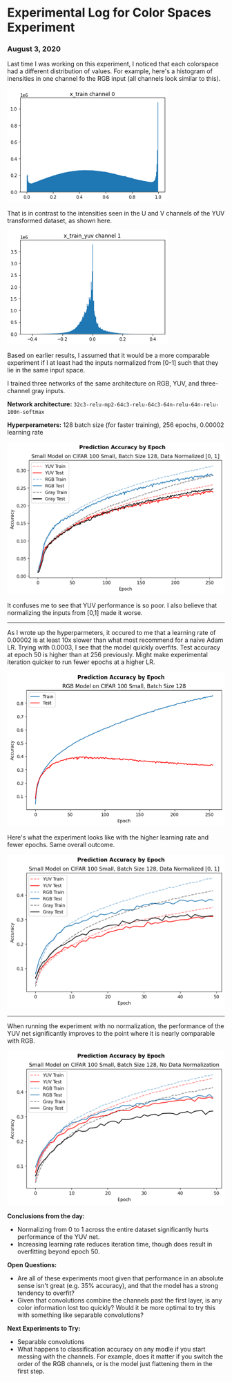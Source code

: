 # Experimental Log for Color Spaces Experiment

### August 3, 2020

Last time I was working on this experiment, I noticed that each colorspace had a different distribution of values. For example, here's a histogram of inensities in one channel fo the RGB input (all channels look similar to this).

![intensity-distribution-rgb-channel-0](intensity-distribution-rgb-channel-0.png)

That is in contrast to the intensities seen in the U and V channels of the YUV transformed dataset, as shown here.

![intensity-distribution-yuv-channel-1](intensity-distribution-yuv-channel-1.png)

Based on earlier results, I assumed that it would be a more comparable experiment if I at least had the inputs normalized from [0-1] such that they lie in the same input space.

I trained three networks of the same architecture on RGB, YUV, and three-channel gray inputs.

**Network architecture:** `32c3-relu-mp2-64c3-relu-64c3-64n-relu-64n-relu-100n-softmax`

**Hyperperameters:** 128 batch size (for faster training), 256 epochs, 0.00002 learning rate

![Results from training experiment](YUV%2C%20RGB%2C%20and%20Gray%20accuracy%20by%20epoch%20-%20256%20epochs%20-%20batch%20128%20-%20all%20data%20normalized.png)

It confuses me to see that YUV performance is so poor. I also believe that normalizing the inputs from [0,1] made it worse.

---

As I wrote up the hyperparmeters, it occured to me that a learning rate of 0.00002 is at least 10x slower than what most recommend for a naive Adam LR. Trying with 0.0003, I see that the model quickly overfits. Test accuracy at epoch 50 is higher than at 256 previously. Might make experimental iteration quicker to run fewer epochs at a higher LR.

![RGB accuracy by epoch - 256 epochs - batch 128 - LR 0.0003](RGB%20accuracy%20by%20epoch%20-%20256%20epochs%20-%20batch%20128%20-%20LR%200.0003.png)

Here's what the experiment looks like with the higher learning rate and fewer epochs. Same overall outcome.

![YUV, RGB, and Gray accuracy by epoch - 50 epochs - batch 128 - all data normalized](YUV%2C%20RGB%2C%20and%20Gray%20accuracy%20by%20epoch%20-%2050%20epochs%20-%20batch%20128%20-%20all%20data%20normalized.png)

---

When running the experiment with no normalization, the performance of the YUV net significantly improves to the point where it is nearly comparable with RGB.

![YUV, RGB, and Gray accuracy by epoch - 50 epochs - batch 128 - no normalization](YUV%2C%20RGB%2C%20and%20Gray%20accuracy%20by%20epoch%20-%2050%20epochs%20-%20batch%20128%20-%20no%20normalization.png)



**Conclusions from the day:**

- Normalizing from 0 to 1 across the entire dataset significantly hurts performance of the YUV net.
- Increasing learning rate reduces iteration time, though does result in overfitting beyond epoch 50.



**Open Questions:**

- Are all of these experiments moot given that performance in an absolute sense isn't great (e.g. 35% accuracy), and that the model has a strong tendency to overfit?
- Given that convolutions combine the channels past the first layer, is any color information lost too quickly? Would it be more optimal to try this with something like separable convolutions?



**Next Experiments to Try:**

- Separable convolutions
- What happens to classification accuracy on any modle if you start messing with the channels. For example, does it matter if you switch the order of the RGB channels, or is the model just flattening them in the first step.

